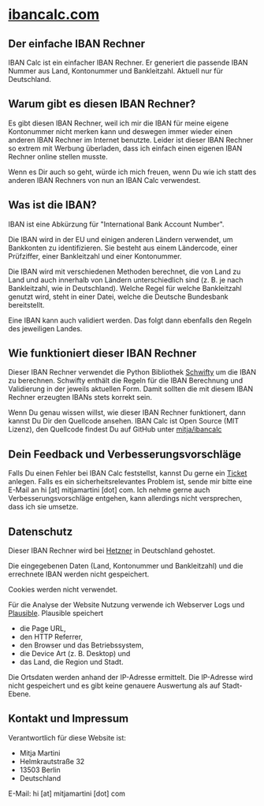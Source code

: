 # [ibancalc.com](https://ibancalc.com)

## Der einfache IBAN Rechner

IBAN Calc ist ein einfacher IBAN Rechner. Er generiert die passende IBAN Nummer aus Land, Kontonummer und Bankleitzahl. Aktuell nur für Deutschland. 

## Warum gibt es diesen IBAN Rechner?

Es gibt diesen IBAN Rechner, weil ich mir die IBAN für meine eigene Kontonummer nicht merken kann und deswegen immer wieder einen anderen IBAN Rechner im Internet benutzte. Leider ist dieser IBAN Rechner so extrem mit Werbung überladen, dass ich einfach einen eigenen IBAN Rechner online stellen musste.

Wenn es Dir auch so geht, würde ich mich freuen, wenn Du wie ich statt des anderen IBAN Rechners von nun an IBAN Calc verwendest.

## Was ist die IBAN?

IBAN ist eine Abkürzung für "International Bank Account Number".

Die IBAN wird in der EU und einigen anderen Ländern verwendet, um Bankkonten zu identifizieren. Sie besteht aus einem Ländercode, einer Prüfziffer, einer Bankleitzahl und einer Kontonummer.

Die IBAN wird mit verschiedenen Methoden berechnet, die von Land zu Land und auch innerhalb von Ländern unterschiedlich sind (z. B. je nach Bankleitzahl, wie in Deutschland). Welche Regel für welche Bankleitzahl genutzt wird, steht in einer Datei, welche die Deutsche Bundesbank bereitstellt.

Eine IBAN kann auch validiert werden. Das folgt dann ebenfalls den Regeln des jeweiligen Landes.

## Wie funktioniert dieser IBAN Rechner

Dieser IBAN Rechner verwendet die Python Bibliothek [Schwifty](https://github.com/mdomke/schwifty) um die IBAN zu berechnen. Schwifty enthält die Regeln für die IBAN Berechnung und Validierung in der jeweils aktuellen Form. Damit sollten die mit diesem IBAN Rechner erzeugten IBANs stets korrekt sein.

Wenn Du genau wissen willst, wie dieser IBAN Rechner funktionert, dann kannst Du Dir den Quellcode ansehen. IBAN Calc ist Open Source (MIT Lizenz), den Quellcode findest Du auf GitHub unter [mitja/ibancalc](https://github.com/mitja/ibancalc)

## Dein Feedback und Verbesserungsvorschläge

Falls Du einen Fehler bei IBAN Calc feststellst, kannst Du gerne ein [Ticket](https://github.com/mitja/ibancalc/issues) anlegen. Falls es ein sicherheitsrelevantes Problem ist, sende mir bitte eine E-Mail an hi [at] mitjamartini [dot] com. Ich nehme gerne auch Verbesserungsvorschläge entgehen, kann allerdings nicht versprechen, dass ich sie umsetze.

## Datenschutz

Dieser IBAN Rechner wird bei [Hetzner](https://hetzner.com) in Deutschland gehostet. 

Die eingegebenen Daten (Land, Kontonummer und Bankleitzahl) und die errechnete IBAN werden nicht gespeichert. 

Cookies werden nicht verwendet.

Für die Analyse der Website Nutzung verwende ich Webserver Logs und [Plausible](https://plausible.io). Plausible speichert

* die Page URL,
* den HTTP Referrer, 
* den Browser und das Betriebssystem, 
* die Device Art (z. B. Desktop) und 
* das Land, die Region und Stadt. 


Die Ortsdaten werden anhand der IP-Adresse ermittelt. Die IP-Adresse wird nicht gespeichert und es gibt keine genauere Auswertung als auf Stadt-Ebene.

## Kontakt und Impressum

Verantwortlich für diese Website ist:

* Mitja Martini
* Helmkrautstraße 32
* 13503 Berlin
* Deutschland


E-Mail: hi [at] mitjamartini [dot] com